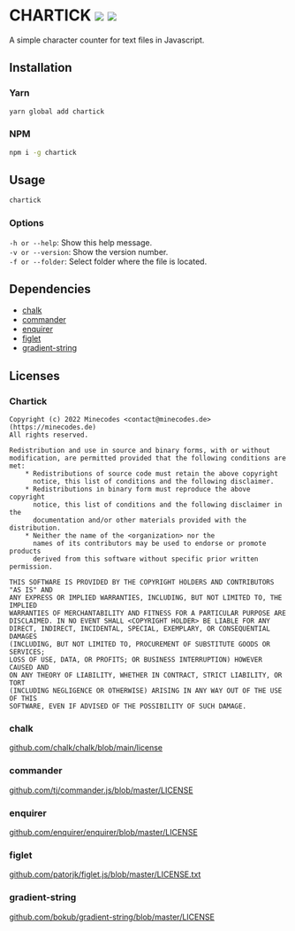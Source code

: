 # CHARTICK ![](https://img.shields.io/bundlephobia/minzip/chartick?style=flat-square) ![](https://img.shields.io/npm/l/chartick?style=flat-square)
A simple character counter for text files in Javascript.
## Installation
### Yarn
```bash
yarn global add chartick
```
### NPM
```bash
npm i -g chartick
```
## Usage
```bash
chartick
```
### Options
`-h or --help`: Show this help message.<br/>
`-v or --version`: Show the version number.<br/>
`-f or --folder`: Select folder where the file is located.
## Dependencies
+ [chalk](https://npmjs.com/package/chalk)
+ [commander](https://npmjs.com/package/commander)
+ [enquirer](https://npmjs.com/package/enquirer)
+ [figlet](https://npmjs.com/package/figlet)
+ [gradient-string](https://npmjs.com/package/gradient-string)
## Licenses
### Chartick
```
Copyright (c) 2022 Minecodes <contact@minecodes.de> (https://minecodes.de)
All rights reserved.

Redistribution and use in source and binary forms, with or without
modification, are permitted provided that the following conditions are met:
    * Redistributions of source code must retain the above copyright
      notice, this list of conditions and the following disclaimer.
    * Redistributions in binary form must reproduce the above copyright
      notice, this list of conditions and the following disclaimer in the
      documentation and/or other materials provided with the distribution.
    * Neither the name of the <organization> nor the
      names of its contributors may be used to endorse or promote products
      derived from this software without specific prior written permission.

THIS SOFTWARE IS PROVIDED BY THE COPYRIGHT HOLDERS AND CONTRIBUTORS "AS IS" AND
ANY EXPRESS OR IMPLIED WARRANTIES, INCLUDING, BUT NOT LIMITED TO, THE IMPLIED
WARRANTIES OF MERCHANTABILITY AND FITNESS FOR A PARTICULAR PURPOSE ARE
DISCLAIMED. IN NO EVENT SHALL <COPYRIGHT HOLDER> BE LIABLE FOR ANY
DIRECT, INDIRECT, INCIDENTAL, SPECIAL, EXEMPLARY, OR CONSEQUENTIAL DAMAGES
(INCLUDING, BUT NOT LIMITED TO, PROCUREMENT OF SUBSTITUTE GOODS OR SERVICES;
LOSS OF USE, DATA, OR PROFITS; OR BUSINESS INTERRUPTION) HOWEVER CAUSED AND
ON ANY THEORY OF LIABILITY, WHETHER IN CONTRACT, STRICT LIABILITY, OR TORT
(INCLUDING NEGLIGENCE OR OTHERWISE) ARISING IN ANY WAY OUT OF THE USE OF THIS
SOFTWARE, EVEN IF ADVISED OF THE POSSIBILITY OF SUCH DAMAGE.

```
### chalk
[github.com/chalk/chalk/blob/main/license](https://github.com/chalk/chalk/blob/main/license)
### commander
[github.com/tj/commander.js/blob/master/LICENSE](https://github.com/tj/commander.js/blob/master/LICENSE)
### enquirer
[github.com/enquirer/enquirer/blob/master/LICENSE](https://github.com/enquirer/enquirer/blob/master/LICENSE)
### figlet
[github.com/patorjk/figlet.js/blob/master/LICENSE.txt](https://github.com/patorjk/figlet.js/blob/master/LICENSE.txt)
### gradient-string
[github.com/bokub/gradient-string/blob/master/LICENSE](https://github.com/bokub/gradient-string/blob/master/LICENSE)